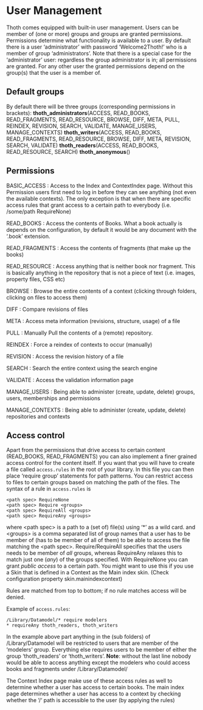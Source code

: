 # User Management
Thoth comes equipped with built-in user management. Users can be member of (one or more) groups and groups are granted permissions. Permissions determine what functionality is available to a user. By default there is a user ‘administrator’ with password ‘Welcome2Thoth!’ who is a member of group ‘administrators’. Note that there is a special case for the ‘administrator’ user: regardless the group administrator is in; all permissions are granted. For any other user the granted permissions depend on the group(s) that the user is a member of.

## Default groups
By default there will be three groups (corresponding permissions in brackets): 
**thoth\_administrators**(ACCESS, READ\_BOOKS, READ\_FRAGMENTS, READ\_RESOURCE, BROWSE, DIFF, META, PULL, REINDEX, REVISION, SEARCH, VALIDATE, MANAGE\_USERS, MANAGE\_CONTEXTS)
**thoth\_writers**(ACCESS, READ\_BOOKS, READ\_FRAGMENTS, READ\_RESOURCE, BROWSE, DIFF, META, REVISION, SEARCH, VALIDATE)
**thoth\_readers**(ACCESS, READ\_BOOKS, READ\_RESOURCE, SEARCH)
**thoth\_anonymous**()

## Permissions
BASIC\_ACCESS
: Access to the Index and ContextIndex page. Without this Permission users first need to log in before they can see anything (not even the available contexts). The only exception is that when there are specific access rules that grant access to a certain path to everybody (i.e. /some/path RequireNone)

READ\_BOOKS
: Access the contents of Books. What a book actually is depends on the configuration, by default it would be any document with the ‘.book’ extension.

READ\_FRAGMENTS
: Access the contents of fragments (that make up the books)

READ\_RESOURCE
: Access anything that is neither book nor fragment. This is basically anything in the repository that is not a piece of text (i.e. images, property files, CSS etc)

BROWSE
: Browse the entire contents of a context (clicking through folders, clicking on files to access them)

DIFF
: Compare revisions of files

META
: Access meta information (revisions, structure, usage) of a file

PULL
: Manually Pull the contents of a (remote) repository.

REINDEX
: Force a reindex of contexts to occur (manually)

REVISION
: Access the revision history of a file

SEARCH
: Search the entire context using the search engine

VALIDATE
: Access the validation information page

MANAGE\_USERS
: Being able to administer (create, update, delete) groups, users, memberships and permissions

MANAGE\_CONTEXTS
: Being able to administer (create, update, delete) repositories and contexts

## Access control
Apart from the permissions that drive access to certain content (READ\_BOOKS, READ\_FRAGMENTS) you can also implement a finer grained access control for the content itself. If you want that you will have to create a file called `access.rules` in the root of your library. In this file you can then place ‘require group’ statements for path patterns. You can restrict access to files to certain groups based on matching the path of the files. The syntax of a rule in `access.rules` is

	<path spec> RequireNone
	<path spec> Require <groups>
	<path spec> RequireAll <groups>
	<path spec> RequireAny <groups>

where \<path spec\> is a path to a (set of) file(s) using ‘\*’ as a wild card.
and \<groups\> is a comma separated list of group names that a user has to be member of (has to be member of all of them) to be able to access the file matching the \<path spec\>. Require/RequireAll specifies that the users needs to be member of *all* groups, whereas RequireAny relaxes this to match just one (*any*) of the groups specified. With RequireNone you can grant *public access* to a certain path. You might want to use this if you use a Skin that is defined in a Context as the Main index skin. (Check configuration property skin.mainindexcontext)

Rules are matched from top to bottom; if no rule matches access will be denied.

Example of `access.rules`:

	/Library/Datamodel/* require modelers
	* requireAny thoth_readers, thoth_writers

In the example above part anything in the (sub folders) of /Library/Datamodel will be restricted to users that are member of the ‘modelers’ group.
Everything else requires users to be member of either the group ‘thoth\_readers’ or ‘thoth\_writers’. **Note**: without the last line nobody would be able to access anything except the modelers who could access books and fragments under /Library/Datamodel/

The Context Index page make use of these access rules as well to determine whether a user has access to certain books. The main index page determines whether a user has access to a context by checking whether the ‘/‘ path is accessible to the user (by applying the rules)